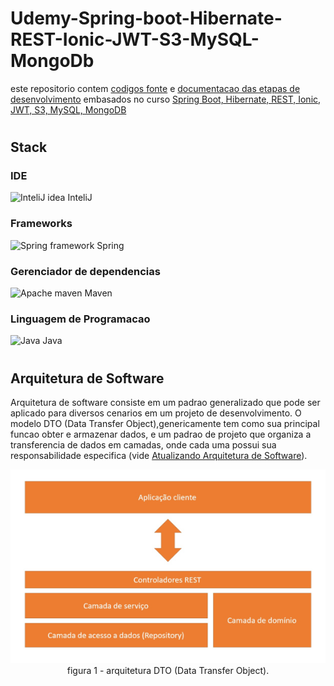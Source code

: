 # Udemy-Spring-boot-Hibernate-REST-Ionic-JWT-S3-MySQL-MongoDb

este repositorio contem [codigos fonte](https://github.com/Trajy/Udemy-Spring-boot-Hibernate-REST-Ionic-JWT-S3-MySQL-MongoDb/tree/main/Codigos%20Fonte) e [documentacao das etapas de desenvolvimento](https://github.com/Trajy/Udemy-Spring-boot-Hibernate-REST-Ionic-JWT-S3-MySQL-MongoDb/tree/main/Documentos) embasados no curso [Spring Boot, Hibernate, REST, Ionic, JWT, S3, MySQL, MongoDB](https://www.udemy.com/course/spring-boot-ionic/)

#
## Stack

### IDE

<img alt="InteliJ idea" src="https://cdn.jsdelivr.net/gh/devicons/devicon/icons/intellij/intellij-original.svg" height="20" wight="20"/> InteliJ

### Frameworks
<img alt="Spring framework" src="https://cdn.jsdelivr.net/gh/devicons/devicon/icons/spring/spring-original.svg" height="20" wight="20"/> Spring

### Gerenciador de dependencias
<img alt="Apache maven" src="https://cdn.icon-icons.com/icons2/2107/PNG/512/file_type_maven_icon_130397.png" height="20" wight="20"/> Maven

### Linguagem de Programacao
<img alt="Java" src="https://cdn.jsdelivr.net/gh/devicons/devicon/icons/java/java-original.svg" height="20" wight="20"/> Java

#
## Arquitetura de Software

Arquitetura de software consiste em um padrao generalizado que pode ser aplicado para diversos cenarios em um projeto de desenvolvimento. O modelo DTO (Data Transfer Object),genericamente tem como sua principal funcao obter e armazenar dados, e um padrao de projeto que organiza a transferencia de dados em camadas, onde cada uma possui sua responsabilidade especifica (vide [Atualizando Arquitetura de Software](Documentos/Markdown/projeto-spring-boot/07-atualizando-arquitetura-de-software.md)).

<p align="center">
    <img src="Documentos/Markdown/projeto-spring-boot/01-implementacao-modelo-conceitual/img/arquitetura-de-software-dto.png"><br>
    figura 1 - arquitetura DTO (Data Transfer Object).
</p>







